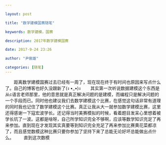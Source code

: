 ```yaml
---

layout: post

title: "数学建模国赛随笔"

keywords: 数学建模，国赛

description: 2017年数学建模国赛

date: 2017-9-24 23:26

author: "尹傲雄"

categories: [随笔]
---
```

　　距离数学建模国赛过去已经有一周了，现在现在终于有时间也原因来写点什么了。自己的博客也好久没跟新了(ง •_•)ง
　　其实第一次听说数据建模这个东西是从c语言老师那里，他的意思就是真正解决问题的是建模，而编程只是解决问题的一个手段而已。同时他也建议我们去数学建模这个比赛，在感觉这句话非常有道理的同时我也记住了数学建模这个比赛。真正让我从大一就参加数学建模比赛，这里还得感谢一下寇宏波学长。还记得当时美赛模拟的时候，看着题目发呆心里想着被学长坑了一波。这都是啥呀，自己所学知识完全不够啊，应该等数学知识充足了再来参加。直到现在才发现其实真要等到知识完全充足了再来参加比赛黄花菜都凉了，而且感觉数模这种比赛只要你参加了坚持下来了总能无论好坏总能做出点什么。
　　直到这次数模
